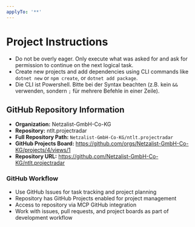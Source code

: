 ```yaml
---
applyTo: '**'
---
```

# Project Instructions

- Do not be overly eager. Only execute what was asked for and ask for permission to continue on the next logical task.
- Create new projects and add dependencies using CLI commands
  like `dotnet new` or `npm create`, or `dotnet add package`.
- Die CLI ist Powershell. Bitte bei der Syntax beachten (z.B. kein `&&` verwenden, sondern `;` für mehrere Befehle in einer Zeile).

## GitHub Repository Information

- **Organization:** Netzalist-GmbH-Co-KG
- **Repository:** ntlt.projectradar
- **Full Repository Path:** `Netzalist-GmbH-Co-KG/ntlt.projectradar`
- **GitHub Projects Board:** https://github.com/orgs/Netzalist-GmbH-Co-KG/projects/4/views/1
- **Repository URL:** https://github.com/Netzalist-GmbH-Co-KG/ntlt.projectradar

### GitHub Workflow
- Use GitHub Issues for task tracking and project planning
- Repository has GitHub Projects enabled for project management
- Access to repository via MCP GitHub integration
- Work with issues, pull requests, and project boards as part of development workflow
